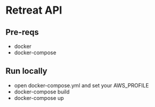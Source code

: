 # Retreat API

## Pre-reqs

-   docker
-   docker-compose

## Run locally

-   open docker-compose.yml and set your AWS_PROFILE
-   docker-compose build
-   docker-compose up

